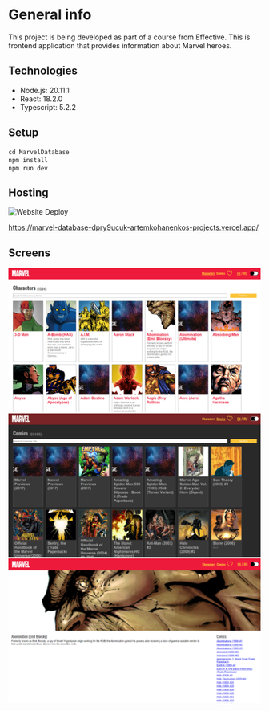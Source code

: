 # General info

This project is being developed as part of a course from Effective.
This is frontend application that provides information about Marvel heroes.

## Technologies

- Node.js: 20.11.1
- React: 18.2.0
- Typescript: 5.2.2

## Setup

```
cd MarvelDatabase
npm install
npm run dev
```

## Hosting
![Website Deploy](https://deploy-badge.vercel.app/?url=https://marvel-database-dpry9ucuk-artemkohanenkos-projects.vercel.app/&name=website)

https://marvel-database-dpry9ucuk-artemkohanenkos-projects.vercel.app/


## Screens

<img src="sreens\1.png" width="600">

<img src="sreens\2.png" width="600">

<img src="sreens\3.png" width="600">